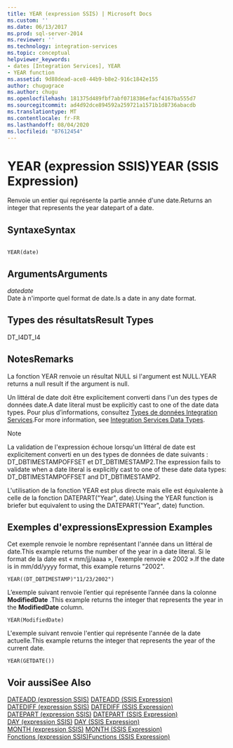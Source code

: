 ```yaml
---
title: YEAR (expression SSIS) | Microsoft Docs
ms.custom: ''
ms.date: 06/13/2017
ms.prod: sql-server-2014
ms.reviewer: ''
ms.technology: integration-services
ms.topic: conceptual
helpviewer_keywords:
- dates [Integration Services], YEAR
- YEAR function
ms.assetid: 9d88dead-ace8-44b9-b8e2-916c1842e155
author: chugugrace
ms.author: chugu
ms.openlocfilehash: 181375d489fbf7abf0718386efacf4167ba555d7
ms.sourcegitcommit: ad4d92dce894592a259721a1571b1d8736abacdb
ms.translationtype: MT
ms.contentlocale: fr-FR
ms.lasthandoff: 08/04/2020
ms.locfileid: "87612454"
---
```

# <a name="year-ssis-expression"></a><span data-ttu-id="97070-102">YEAR (expression SSIS)</span><span class="sxs-lookup"><span data-stu-id="97070-102">YEAR (SSIS Expression)</span></span>
  <span data-ttu-id="97070-103">Renvoie un entier qui représente la partie année d'une date.</span><span class="sxs-lookup"><span data-stu-id="97070-103">Returns an integer that represents the year datepart of a date.</span></span>  
  
## <a name="syntax"></a><span data-ttu-id="97070-104">Syntaxe</span><span class="sxs-lookup"><span data-stu-id="97070-104">Syntax</span></span>  
  
```  
  
YEAR(date)  
```  
  
## <a name="arguments"></a><span data-ttu-id="97070-105">Arguments</span><span class="sxs-lookup"><span data-stu-id="97070-105">Arguments</span></span>  
 <span data-ttu-id="97070-106">*date*</span><span class="sxs-lookup"><span data-stu-id="97070-106">*date*</span></span>  
 <span data-ttu-id="97070-107">Date à n'importe quel format de date.</span><span class="sxs-lookup"><span data-stu-id="97070-107">Is a date in any date format.</span></span>  
  
## <a name="result-types"></a><span data-ttu-id="97070-108">Types des résultats</span><span class="sxs-lookup"><span data-stu-id="97070-108">Result Types</span></span>  
 <span data-ttu-id="97070-109">DT_I4</span><span class="sxs-lookup"><span data-stu-id="97070-109">DT_I4</span></span>  
  
## <a name="remarks"></a><span data-ttu-id="97070-110">Notes</span><span class="sxs-lookup"><span data-stu-id="97070-110">Remarks</span></span>  
 <span data-ttu-id="97070-111">La fonction YEAR renvoie un résultat NULL si l'argument est NULL.</span><span class="sxs-lookup"><span data-stu-id="97070-111">YEAR returns a null result if the argument is null.</span></span>  
  
 <span data-ttu-id="97070-112">Un littéral de date doit être explicitement converti dans l'un des types de données date.</span><span class="sxs-lookup"><span data-stu-id="97070-112">A date literal must be explicitly cast to one of the date data types.</span></span> <span data-ttu-id="97070-113">Pour plus d’informations, consultez [Types de données Integration Services](../data-flow/integration-services-data-types.md).</span><span class="sxs-lookup"><span data-stu-id="97070-113">For more information, see [Integration Services Data Types](../data-flow/integration-services-data-types.md).</span></span>  
  
> [!NOTE]  
>  <span data-ttu-id="97070-114">La validation de l'expression échoue lorsqu'un littéral de date est explicitement converti en un des types de données de date suivants : DT_DBTIMESTAMPOFFSET et DT_DBTIMESTAMP2.</span><span class="sxs-lookup"><span data-stu-id="97070-114">The expression fails to validate when a date literal is explicitly cast to one of these date data types: DT_DBTIMESTAMPOFFSET and DT_DBTIMESTAMP2.</span></span>  
  
 <span data-ttu-id="97070-115">L'utilisation de la fonction YEAR est plus directe mais elle est équivalente à celle de la fonction DATEPART("Year", date).</span><span class="sxs-lookup"><span data-stu-id="97070-115">Using the YEAR function is briefer but equivalent to using the DATEPART("Year", date) function.</span></span>  
  
## <a name="expression-examples"></a><span data-ttu-id="97070-116">Exemples d'expressions</span><span class="sxs-lookup"><span data-stu-id="97070-116">Expression Examples</span></span>  
 <span data-ttu-id="97070-117">Cet exemple renvoie le nombre représentant l'année dans un littéral de date.</span><span class="sxs-lookup"><span data-stu-id="97070-117">This example returns the number of the year in a date literal.</span></span> <span data-ttu-id="97070-118">Si le format de la date est « mm/jj/aaaa », l'exemple renvoie « 2002 ».</span><span class="sxs-lookup"><span data-stu-id="97070-118">If the date is in mm/dd/yyyy format, this example returns "2002".</span></span>  
  
```  
YEAR((DT_DBTIMESTAMP)"11/23/2002")  
```  
  
 <span data-ttu-id="97070-119">L’exemple suivant renvoie l’entier qui représente l’année dans la colonne **ModifiedDate** .</span><span class="sxs-lookup"><span data-stu-id="97070-119">This example returns the integer that represents the year in the **ModifiedDate** column.</span></span>  
  
```  
YEAR(ModifiedDate)  
```  
  
 <span data-ttu-id="97070-120">L'exemple suivant renvoie l'entier qui représente l'année de la date actuelle.</span><span class="sxs-lookup"><span data-stu-id="97070-120">This example returns the integer that represents the year of the current date.</span></span>  
  
```  
YEAR(GETDATE())  
```  
  
## <a name="see-also"></a><span data-ttu-id="97070-121">Voir aussi</span><span class="sxs-lookup"><span data-stu-id="97070-121">See Also</span></span>  
 <span data-ttu-id="97070-122">[DATEADD &#40;expression SSIS&#41;](dateadd-ssis-expression.md) </span><span class="sxs-lookup"><span data-stu-id="97070-122">[DATEADD &#40;SSIS Expression&#41;](dateadd-ssis-expression.md) </span></span>  
 <span data-ttu-id="97070-123">[DATEDIFF &#40;expression SSIS&#41;](datediff-ssis-expression.md) </span><span class="sxs-lookup"><span data-stu-id="97070-123">[DATEDIFF &#40;SSIS Expression&#41;](datediff-ssis-expression.md) </span></span>  
 <span data-ttu-id="97070-124">[DATEPART &#40;expression SSIS&#41;](datepart-ssis-expression.md) </span><span class="sxs-lookup"><span data-stu-id="97070-124">[DATEPART &#40;SSIS Expression&#41;](datepart-ssis-expression.md) </span></span>  
 <span data-ttu-id="97070-125">[DAY &#40;expression SSIS&#41;](day-ssis-expression.md) </span><span class="sxs-lookup"><span data-stu-id="97070-125">[DAY &#40;SSIS Expression&#41;](day-ssis-expression.md) </span></span>  
 <span data-ttu-id="97070-126">[MONTH &#40;expression SSIS&#41;](month-ssis-expression.md) </span><span class="sxs-lookup"><span data-stu-id="97070-126">[MONTH &#40;SSIS Expression&#41;](month-ssis-expression.md) </span></span>  
 [<span data-ttu-id="97070-127">Fonctions &#40;expression SSIS&#41;</span><span class="sxs-lookup"><span data-stu-id="97070-127">Functions &#40;SSIS Expression&#41;</span></span>](functions-ssis-expression.md)  
  
  
